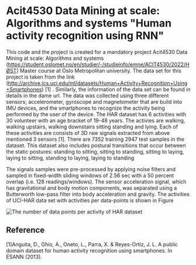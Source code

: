 # Acit4530 Data Mining at scale: Algorithms and systems "Human activity recognition using RNN"

This code and the project is created for a mandatory project Acit4530 Data Mining at scale: Algorithms and systems (https://student.oslomet.no/en/studier/-/studieinfo/emne/ACIT4530/2022/HØST) Master course at Oslo Metropolitan university. The data set for this project is taken from the link (http://archive.ics.uci.edu/ml/datasets/Human+Activity+Recognition+Using+Smartphones) [1] . Similarly, the information of the data set can be found in details in the dame url. The data was collected using three different sensors; accelerometer, gyroscope and magnetometer that are build into IMU devices, and the smartphones to recognize the activity being performed by the user of the device. The HAR dataset has 6 activities with 30 volunteer with an age bracket of 19-48 years. The activies are walking, walking upstairs, walking downstairs sitting standing and lying.  Each of these activities are consists of 3D raw signals extracted from above mentioned 3 sensors [1]. There are 7352 training 2947 test samples in the dataset. This dataset also includes postural transitions that occur between the static postures: standing to sitting, sitting to standing, sitting to laying, laying to sitting, standing to laying, laying to standing

The signals samples were pre-processed by applying noise filters and sampled in fixed-width sliding windows of 2.56 sec with a 50 percent overlap (i.e. 128 readings/windows). The sensor acceleration signal, which has gravitational and body motion components, was separated using a Butterworth low-pass filter into body acceleration and gravity.  The activities of UCI-HAR data set with activities per data-points is shown in Figure

![The number of data points per activity of HAR dataset](https://github.com/Shailendra995/Acit4530_final_project/blob/master/results_images/datapoint_classification.png)
















## Reference
[1]Anguita, D., Ghio, A., Oneto, L., Parra, X. & Reyes-Ortiz, J. L. A public domain dataset for human activity recognition using smartphones. In ESANN
(2013).
